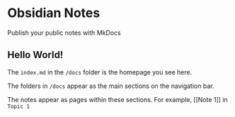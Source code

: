 # Obsidian Notes	

Publish your public notes with MkDocs	

## Hello World!	

The `index.md` in the `/docs` folder is the homepage you see here.	

The folders in `/docs` appear as the main sections on the navigation bar.	

The notes appear as pages within these sections. For example, [[Note 1]] in `Topic 1`	
